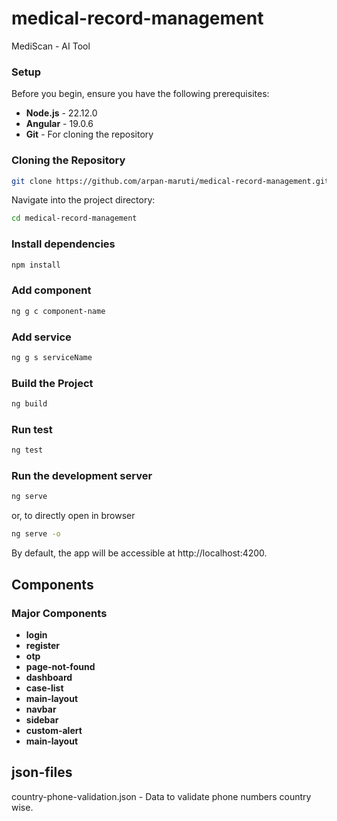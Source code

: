 # medical-record-management
MediScan - AI Tool
### Setup
Before you begin, ensure you have the following prerequisites:
- **Node.js** - 22.12.0
- **Angular** - 19.0.6
- **Git** - For cloning the repository
### Cloning the Repository
```bash
git clone https://github.com/arpan-maruti/medical-record-management.git
```
Navigate into the project directory:
```bash
cd medical-record-management
```
### Install dependencies
```bash
npm install
```
### Add component
```bash
ng g c component-name
```
### Add service
```bash
ng g s serviceName
```
### Build the Project
```bash
ng build
```
### Run test
```bash
ng test
```
### Run the development server
```bash
ng serve
```
or, to directly open in browser
```bash
ng serve -o
```
By default, the app will be accessible at http://localhost:4200.
## Components
### Major Components
- **login**
- **register**
- **otp**
- **page-not-found**
- **dashboard**
- **case-list**
- **main-layout**
- **navbar**
- **sidebar**
- **custom-alert**
- **main-layout**
## json-files
country-phone-validation.json - Data to validate phone numbers country wise.